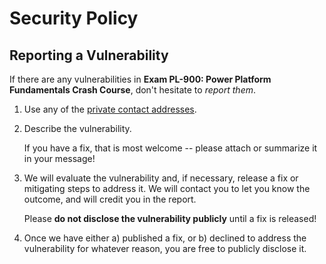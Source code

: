 # Security Policy

## Reporting a Vulnerability

If there are any vulnerabilities in **Exam PL-900: Power Platform Fundamentals Crash Course**, don't hesitate to _report them_.

1. Use any of the [private contact addresses](https://github.com/timothywarner/pl900#support).
2. Describe the vulnerability.

   If you have a fix, that is most welcome -- please attach or summarize it in your message!

3. We will evaluate the vulnerability and, if necessary, release a fix or mitigating steps to address it. We will contact you to let you know the outcome, and will credit you in the report.

   Please **do not disclose the vulnerability publicly** until a fix is released!

4. Once we have either a) published a fix, or b) declined to address the vulnerability for whatever reason, you are free to publicly disclose it.
